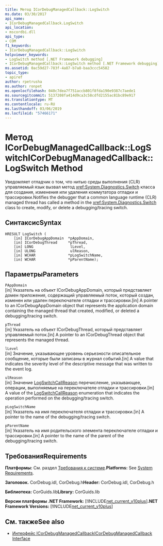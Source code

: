 ```yaml
---
title: Метод ICorDebugManagedCallback::LogSwitch
ms.date: 03/30/2017
api_name:
- ICorDebugManagedCallback.LogSwitch
api_location:
- mscordbi.dll
api_type:
- COM
f1_keywords:
- ICorDebugManagedCallback::LogSwitch
helpviewer_keywords:
- LogSwitch method [.NET Framework debugging]
- ICorDebugManagedCallback::LogSwitch method [.NET Framework debugging]
ms.assetid: 0ac59d27-783f-4a87-b7a8-baa3ccc54582
topic_type:
- apiref
author: rpetrusha
ms.author: ronpet
ms.openlocfilehash: 040c7dea7f751accb801f8fda190e9387c7aede1
ms.sourcegitcommit: 5137208fa414d9ca3c58cdfd2155ac81bc89e917
ms.translationtype: MT
ms.contentlocale: ru-RU
ms.lasthandoff: 03/06/2019
ms.locfileid: "57466171"
---
```

# <a name="icordebugmanagedcallbacklogswitch-method"></a><span data-ttu-id="e4a26-102">Метод ICorDebugManagedCallback::LogSwitch</span><span class="sxs-lookup"><span data-stu-id="e4a26-102">ICorDebugManagedCallback::LogSwitch Method</span></span>
<span data-ttu-id="e4a26-103">Уведомляет отладчик о том, что нитью среды выполнения (CLR) управляемый язык вызвал метод <xref:System.Diagnostics.Switch> класса для создания, изменения или удаления коммутатора отладки и трассировки.</span><span class="sxs-lookup"><span data-stu-id="e4a26-103">Notifies the debugger that a common language runtime (CLR) managed thread has called a method in the <xref:System.Diagnostics.Switch> class to create, modify, or delete a debugging/tracing switch.</span></span>  
  
## <a name="syntax"></a><span data-ttu-id="e4a26-104">Синтаксис</span><span class="sxs-lookup"><span data-stu-id="e4a26-104">Syntax</span></span>  
  
```  
HRESULT LogSwitch (  
    [in] ICorDebugAppDomain  *pAppDomain,  
    [in] ICorDebugThread     *pThread,  
    [in] LONG                 lLevel,  
    [in] ULONG                ulReason,  
    [in] WCHAR               *pLogSwitchName,  
    [in] WCHAR               *pParentName);  
```  
  
## <a name="parameters"></a><span data-ttu-id="e4a26-105">Параметры</span><span class="sxs-lookup"><span data-stu-id="e4a26-105">Parameters</span></span>  
 `PAppDomain`  
 <span data-ttu-id="e4a26-106">[in] Указатель на объект ICorDebugAppDomain, который представляет домен приложения, содержащий управляемый поток, который создан, изменен или удален переключателе отладки и трассировки.</span><span class="sxs-lookup"><span data-stu-id="e4a26-106">[in] A pointer to an ICorDebugAppDomain object that represents the application domain containing the managed thread that created, modified, or deleted a debugging/tracing switch.</span></span>  
  
 `pThread`  
 <span data-ttu-id="e4a26-107">[in] Указатель на объект ICorDebugThread, который представляет управляемый поток.</span><span class="sxs-lookup"><span data-stu-id="e4a26-107">[in] A pointer to an ICorDebugThread object that represents the managed thread.</span></span>  
  
 `lLevel`  
 <span data-ttu-id="e4a26-108">[in] Значение, указывающее уровень серьезности описательное сообщение, которые были записаны в журнал событий.</span><span class="sxs-lookup"><span data-stu-id="e4a26-108">[in] A value that indicates the severity level of the descriptive message that was written to the event log.</span></span>  
  
 `ulReason`  
 <span data-ttu-id="e4a26-109">[in] Значение [LogSwitchCallReason](../../../../docs/framework/unmanaged-api/debugging/logswitchcallreason-enumeration.md) перечисление, указывающее, операции, выполняемые на переключателе отладки и трассировки.</span><span class="sxs-lookup"><span data-stu-id="e4a26-109">[in] A value of the [LogSwitchCallReason](../../../../docs/framework/unmanaged-api/debugging/logswitchcallreason-enumeration.md) enumeration that indicates the operation performed on the debugging/tracing switch.</span></span>  
  
 `pLogSwitchName`  
 <span data-ttu-id="e4a26-110">[in] Указатель на имя переключателя отладки и трассировки.</span><span class="sxs-lookup"><span data-stu-id="e4a26-110">[in] A pointer to the name of the debugging/tracing switch.</span></span>  
  
 `pParentName`  
 <span data-ttu-id="e4a26-111">[in] Указатель на имя родительского элемента переключателе отладки и трассировки.</span><span class="sxs-lookup"><span data-stu-id="e4a26-111">[in] A pointer to the name of the parent of the debugging/tracing switch.</span></span>  
  
## <a name="requirements"></a><span data-ttu-id="e4a26-112">Требования</span><span class="sxs-lookup"><span data-stu-id="e4a26-112">Requirements</span></span>  
 <span data-ttu-id="e4a26-113">**Платформы:** См. раздел [Требования к системе](../../../../docs/framework/get-started/system-requirements.md).</span><span class="sxs-lookup"><span data-stu-id="e4a26-113">**Platforms:** See [System Requirements](../../../../docs/framework/get-started/system-requirements.md).</span></span>  
  
 <span data-ttu-id="e4a26-114">**Заголовок.** CorDebug.idl, CorDebug.h</span><span class="sxs-lookup"><span data-stu-id="e4a26-114">**Header:** CorDebug.idl, CorDebug.h</span></span>  
  
 <span data-ttu-id="e4a26-115">**Библиотека:** CorGuids.lib</span><span class="sxs-lookup"><span data-stu-id="e4a26-115">**Library:** CorGuids.lib</span></span>  
  
 <span data-ttu-id="e4a26-116">**Версии платформы .NET Framework:** [!INCLUDE[net_current_v10plus](../../../../includes/net-current-v10plus-md.md)]</span><span class="sxs-lookup"><span data-stu-id="e4a26-116">**.NET Framework Versions:** [!INCLUDE[net_current_v10plus](../../../../includes/net-current-v10plus-md.md)]</span></span>  
  
## <a name="see-also"></a><span data-ttu-id="e4a26-117">См. также</span><span class="sxs-lookup"><span data-stu-id="e4a26-117">See also</span></span>
- [<span data-ttu-id="e4a26-118">Интерфейс ICorDebugManagedCallback</span><span class="sxs-lookup"><span data-stu-id="e4a26-118">ICorDebugManagedCallback Interface</span></span>](../../../../docs/framework/unmanaged-api/debugging/icordebugmanagedcallback-interface.md)
